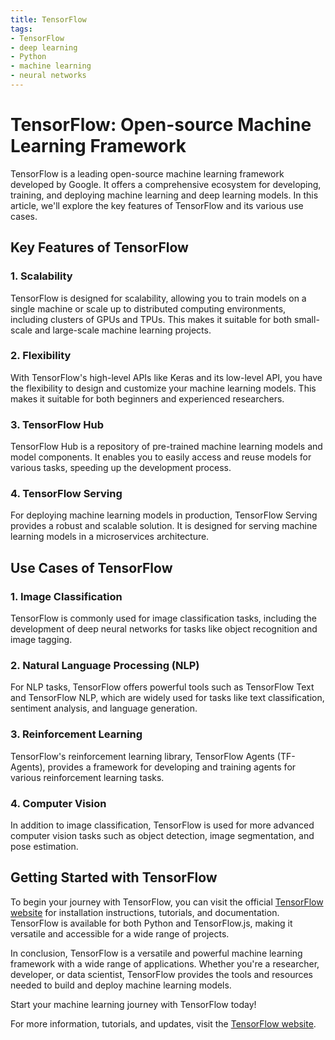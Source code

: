 ```yaml
---
title: TensorFlow
tags:
- TensorFlow
- deep learning
- Python
- machine learning
- neural networks
---
```


# TensorFlow: Open-source Machine Learning Framework

TensorFlow is a leading open-source machine learning framework developed by Google. It offers a comprehensive ecosystem for developing, training, and deploying machine learning and deep learning models. In this article, we'll explore the key features of TensorFlow and its various use cases.

## Key Features of TensorFlow

### 1. Scalability

TensorFlow is designed for scalability, allowing you to train models on a single machine or scale up to distributed computing environments, including clusters of GPUs and TPUs. This makes it suitable for both small-scale and large-scale machine learning projects.

### 2. Flexibility

With TensorFlow's high-level APIs like Keras and its low-level API, you have the flexibility to design and customize your machine learning models. This makes it suitable for both beginners and experienced researchers.

### 3. TensorFlow Hub

TensorFlow Hub is a repository of pre-trained machine learning models and model components. It enables you to easily access and reuse models for various tasks, speeding up the development process.

### 4. TensorFlow Serving

For deploying machine learning models in production, TensorFlow Serving provides a robust and scalable solution. It is designed for serving machine learning models in a microservices architecture.

## Use Cases of TensorFlow

### 1. Image Classification

TensorFlow is commonly used for image classification tasks, including the development of deep neural networks for tasks like object recognition and image tagging.

### 2. Natural Language Processing (NLP)

For NLP tasks, TensorFlow offers powerful tools such as TensorFlow Text and TensorFlow NLP, which are widely used for tasks like text classification, sentiment analysis, and language generation.

### 3. Reinforcement Learning

TensorFlow's reinforcement learning library, TensorFlow Agents (TF-Agents), provides a framework for developing and training agents for various reinforcement learning tasks.

### 4. Computer Vision

In addition to image classification, TensorFlow is used for more advanced computer vision tasks such as object detection, image segmentation, and pose estimation.

## Getting Started with TensorFlow

To begin your journey with TensorFlow, you can visit the official [TensorFlow website](https://www.tensorflow.org) for installation instructions, tutorials, and documentation. TensorFlow is available for both Python and TensorFlow.js, making it versatile and accessible for a wide range of projects.

In conclusion, TensorFlow is a versatile and powerful machine learning framework with a wide range of applications. Whether you're a researcher, developer, or data scientist, TensorFlow provides the tools and resources needed to build and deploy machine learning models.

Start your machine learning journey with TensorFlow today!

For more information, tutorials, and updates, visit the [TensorFlow website](https://www.tensorflow.org).
